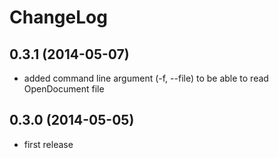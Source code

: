 
ChangeLog
=========

0.3.1 (2014-05-07)
------------------
* added command line argument (-f, --file) to be able to read OpenDocument file

0.3.0 (2014-05-05)
------------------
* first release
